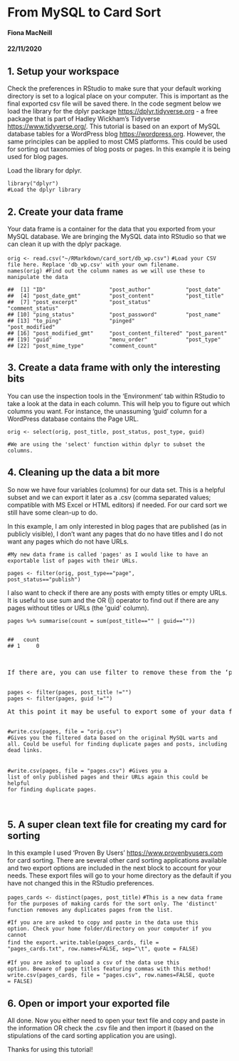 <h1 class="title toc-ignore">From MySQL to Card Sort</h1>
<h4 class="author">Fiona MacNeill</h4>
<h4 class="date">22/11/2020</h4>


<div id="setup-your-workspace" class="section level2">
<h2>1. Setup your workspace</h2>
<p>Check the preferences in RStudio to make sure that your default working directory is set to a logical place on your computer. This is important as the final exported csv file will be saved there. In the code segment below we load the library for the dplyr package <a href="https://dplyr.tidyverse.org" class="uri">https://dplyr.tidyverse.org</a> - a free package that is part of Hadley Wickham’s Tidyverse <a href="https://www.tidyverse.org/" class="uri">https://www.tidyverse.org/</a>. This tutorial is based on an export of MySQL database tables for a WordPress blog <a href="https://wordpress.org" class="uri">https://wordpress.org</a>. However, the same principles can be applied to most CMS platforms. This could be used for sorting out taxonomies of blog posts or pages. In this example it is being used for blog pages.</p>
<p>Load the library for dplyr.</p>
<pre class="r"><code>library(&quot;dplyr&quot;) 
#Load the dplyr library</code></pre>

<div id="create-your-data-frame" class="section level2">
<h2>2. Create your data frame</h2>
<p>Your data frame is a container for the data that you exported from your MySQL database. We are bringing the MySQL data into RStudio so that we can clean it up with the dplyr package.</p>
  <code>orig &lt;- read.csv(&quot;~/RMarkdown/card_sort/db_wp.csv&quot;)</code>
<code>#Load your CSV file here. Replace &#39;db_wp.csv&#39; with your own filename.</code>
<br>
<code>names(orig) #Find out the column names as we will use these to manipulate the data</code>
<pre><code>##  [1] &quot;ID&quot;                    &quot;post_author&quot;           &quot;post_date&quot;            
##  [4] &quot;post_date_gmt&quot;         &quot;post_content&quot;          &quot;post_title&quot;           
##  [7] &quot;post_excerpt&quot;          &quot;post_status&quot;           &quot;comment_status&quot;       
## [10] &quot;ping_status&quot;           &quot;post_password&quot;         &quot;post_name&quot;            
## [13] &quot;to_ping&quot;               &quot;pinged&quot;                &quot;post_modified&quot;        
## [16] &quot;post_modified_gmt&quot;     &quot;post_content_filtered&quot; &quot;post_parent&quot;          
## [19] &quot;guid&quot;                  &quot;menu_order&quot;            &quot;post_type&quot;            
## [22] &quot;post_mime_type&quot;        &quot;comment_count&quot;</code></pre>
</div>
<div id="create-a-data-frame-with-only-the-interesting-bits" class="section level2">
<h2>3. Create a data frame with only the interesting bits</h2>
<p>You can use the inspection tools in the ‘Environment’ tab within RStudio to take a look at the data in each column. This will help you to figure out which columns you want. For instance, the unassuming ‘guid’ column for a WordPress database contains the Page URL.</p>
  <code>orig &lt;- select(orig, post_title, post_status, post_type, guid)</code>

<code>#We are using the &#39;select&#39; function within dplyr to subset the columns.</code>

</div>
<div id="cleaning-up-the-data-a-bit-more" class="section level2">
<h2>4. Cleaning up the data a bit more</h2>
<p>So now we have four variables (columns) for our data set. This is a helpful subset and we can export it later as a .csv (comma separated values; compatible with MS Excel or HTML editors) if needed. For our card sort we still have some clean-up to do.</p>
<p>In this example, I am only interested in blog pages that are published (as in publicly visible), I don’t want any pages that do no have titles and I do not want any pages which do not have URLs.</p>
<code>#My new data frame is called &#39;pages&#39; as I would like to have an exportable list of pages with their URLs.</code>

<code>pages &lt;- filter(orig, post_type==&quot;page&quot;, post_status==&quot;publish&quot;)</code>
<p>I also want to check if there are any posts with empty titles or empty URLs. It is useful to use sum and the OR (|) operator to find out if there are any pages without titles or URLs (the &#39;guid&#39; column).</p>
<code>pages %&gt;% summarise(count = sum(post_title==&quot;&quot; | guid==&quot;&quot;)) </code>
<pre class="r"><pre><code>##   count
## 1     0</code></pre>
<p>If there are, you can use filter to remove these from the ‘pages’ data frame.</p>
<code>pages &lt;- filter(pages, post_title !=&quot;&quot;)
pages &lt;- filter(pages, guid !=&quot;&quot;)</code>
<p>At this point it may be useful to export some of your data frames so that you have them for reference purposes. Take out the ‘#’ at the beginning of the lines starting in ‘write…’ if you want to run this code.</p>
<code>#write.csv(pages, file = &quot;orig.csv&quot;)</code>
<code>#Gives you the filtered data based on the original MySQL warts and all. Could be useful for finding duplicate pages and posts, including dead links.</code>

<code>#write.csv(pages, file = &quot;pages.csv&quot;)</code> 
<code>#Gives you a list of only published pages and their URLs again this could be helpful for finding duplicate pages.</code>
</div>
<div id="a-super-clean-text-file-for-creating-my-card-for-sorting" class="section level2">
<h2>5. A super clean text file for creating my card for sorting</h2>
<p>In this example I used ‘Proven By Users’ <a href="https://www.provenbyusers.com" class="uri">https://www.provenbyusers.com</a> for card sorting. There are several other card sorting applications available and two export options are included in the next block to account for your needs. These export files will go to your home directory as the default if you have not changed this in the RStudio preferences.</p>
  <code>pages_cards &lt;- distinct(pages, post_title)</code> 
  <code>#This is a new data frame for the purposes of making cards for the sort only. The &#39;distinct&#39; function removes any duplicates pages from the list.</code>

<code>#If you are are asked to copy and paste in the data use this option. Check your home folder/directory on your computer if you cannot find the export.</code>
<code>write.table(pages_cards, file = &quot;pages_cards.txt&quot;, row.names=FALSE, sep=&quot;\t&quot;, quote = FALSE)</code>
<br><br>
<code>#If you are asked to upload a csv of the data use this option. Beware of page titles featuring commas with this method!</code>
<code>write.csv(pages_cards, file = &quot;pages.csv&quot;, row.names=FALSE, quote = FALSE)</code>
</div>
<div id="open-or-import-your-exported-file" class="section level2">
<h2>6. Open or import your exported file</h2>
<p>All done. Now you either need to open your text file and copy and paste in the information OR check the .csv file and then import it (based on the stipulations of the card sorting application you are using).</p>
<p>Thanks for using this tutorial!</p>
</div>
